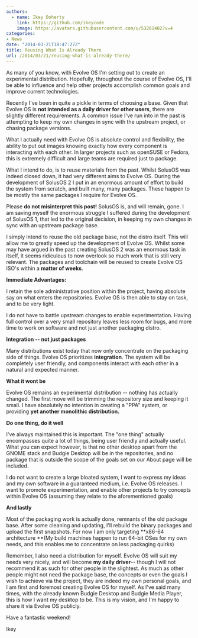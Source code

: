 ```yaml
---
authors:
  - name: Ikey Doherty
    link: https://github.com/ikeycode
    image: https://avatars.githubusercontent.com/u/53261402?v=4
categories:
- News
date: "2014-03-21T18:47:27Z"
title: Reusing What Is Already There
url: /2014/03/21/reusing-what-is-already-there/
---
```


As many of you know, with Evolve OS I'm setting out to create an experimental distribution. Hopefully, throughout the course of Evolve OS, I'll be able to influence and 
help other projects accomplish common goals and improve current technologies.

Recently I've been in quite a pickle in terms of choosing a base. Given that Evolve OS is **not intended as a daily driver for other users**, there are slightly different 
requirements. A common issue I've run into in the past is attempting to keep my own changes in sync with the upstream project, or chasing package versions.

What I actually need with Evolve OS is<!--more--> absolute control and flexibility, the ability to put out images knowing exactly how every component is interacting with 
each other. In larger projects such as openSUSE or Fedora, this is extremely difficult and large teams are required just to package.

What I intend to do, is to reuse materials from the past. Whilst SolusOS was indeed closed down, it had very different aims to Evolve OS. During the development of SolusOS 2
 I put in an enormous amount of effort to build the system from scratch, and built many, many packages. These happen to be mostly the same packages I require for Evolve OS.

Please **do not misinterpret this post!** SolusOS is, and will remain, gone. I am saving myself the enormous struggle I suffered during the development of SolusOS 1, that 
led to the original decision, in keeping my own changes in sync with an upstream package base.

I simply intend to reuse the old package base, not the distro itself. This will allow me to greatly speed up the development of Evolve OS. Whilst some may have argued in the 
past creating SolusOS 2 was an enormous task in itself, it seems ridiculous to now overlook so much work that is still very relevant. The packages and toolchain will be reused to create Evolve OS ISO's within a **matter of weeks**.

**Immediate Advantages:**

I retain the sole administrative position within the project, having absolute say on what enters the repositories. Evolve OS is then able to stay on task, and to be very light.

I do not have to battle upstream changes to enable experimentation. Having full control over a very small repository leaves less room for bugs, and more time to work on 
software and not just another packaging distro.

**Integration -- not just packages**

Many distributions exist today that now only concentrate on the packaging side of things. Evolve OS prioritizes **integration**. The system will be completely user friendly, and components interact with each other in a natural and expected manner.

**What it wont be**

Evolve OS remains an experimental distribution -- nothing has actually changed. The first move will be trimming the repository size and keeping it small. I have absolutely
 no intention in creating a "PPA" system, or providing **yet another monolithic distribution.**

**Do one thing, do it well**

I've always maintained this is important. The "one thing" actually encompasses quite a lot of things, being user friendly and actually useful. What you can expect however, is
 that no other desktop apart from the GNOME stack and Budgie Desktop will be in the repositories, and no package that is outside the scope of the goals set on our About page 
 will be included.

I do not want to create a large bloated system, I want to express my ideas and my own software in a guaranteed medium, i.e. Evolve OS releases. I want to promote 
experimentation, and enable other projects to try concepts within Evolve OS (assuming they relate to the aforementioned goals)

**And lastly**

Most of the packaging work is actually done, remnants of the old package base. After some cleaning and updating, I'll rebuild the binary packages and upload the first 
snapshots. For now I am only targeting **x86-64 architecture **(My build machines happen to run 64-bit OSes for my own needs, and this enables me to concentrate on 
less packaging quirks)

Remember, I also need a distribution for myself. Evolve OS will suit my needs very nicely, and will become **my daily driver**-- though I will not recommend it as such for 
other people in the slightest. As much as other people might not need the package base, the concepts or even the goals I wish to achieve via the project, they are indeed 
my own personal goals, and I am first and foremost creating Evolve OS for myself. As I've said many times, with the already known Budgie Desktop and Budgie Media 
Player, this is how I want my desktop to be. This is my vision, and I'm happy to share it via Evolve OS publicly.

Have a fantastic weekend!

Ikey